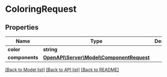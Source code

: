 # ColoringRequest

## Properties
Name | Type | Description | Notes
------------ | ------------- | ------------- | -------------
**color** | **string** |  | 
**components** | [**OpenAPI\Server\Model\ComponentRequest**](ComponentRequest.md) |  | 

[[Back to Model list]](../README.md#documentation-for-models) [[Back to API list]](../README.md#documentation-for-api-endpoints) [[Back to README]](../README.md)


